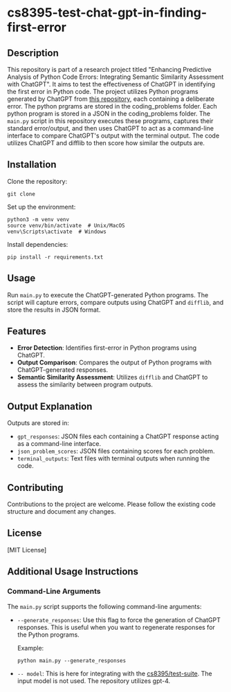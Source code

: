 # cs8395-test-chat-gpt-in-finding-first-error

## Description
This repository is part of a research project titled "Enhancing Predictive Analysis of Python Code Errors: Integrating Semantic Similarity Assessment with ChatGPT". It aims to test the effectiveness of ChatGPT in identifying the first error in Python code. The project utilizes Python programs generated by ChatGPT from [this repository](https://github.com/RajayPreddie/cs8395-problem-generation), each containing a deliberate error. The python prgrams are stored in the coding_problems folder. Each python program is stored in a JSON in the coding_problems folder. The `main.py` script in this repository executes these programs, captures their standard error/output, and then uses ChatGPT to act as a command-line interface to compare ChatGPT's output with the terminal output. The code utilizes ChatGPT and difflib to then score how similar the outputs are. 

## Installation
Clone the repository:
```
git clone
```
Set up the environment:
```
python3 -m venv venv
source venv/bin/activate  # Unix/MacOS
venv\Scripts\activate  # Windows
```
Install dependencies:
```
pip install -r requirements.txt
```

## Usage
Run `main.py` to execute the ChatGPT-generated Python programs. The script will capture errors, compare outputs using ChatGPT and `difflib`, and store the results in JSON format.

## Features
- **Error Detection**: Identifies first-error in Python programs using ChatGPT.
- **Output Comparison**: Compares the output of Python programs with ChatGPT-generated responses.
- **Semantic Similarity Assessment**: Utilizes `difflib` and ChatGPT to assess the similarity between program outputs.

## Output Explanation
Outputs are stored in:
- `gpt_responses`: JSON files each containing a ChatGPT response acting as a command-line interface.
- `json_problem_scores`: JSON files containing scores for each problem.
- `terminal_outputs`: Text files with terminal outputs when running the code.

## Contributing
Contributions to the project are welcome. Please follow the existing code structure and document any changes.

## License
[MIT License]


## Additional Usage Instructions

### Command-Line Arguments
The `main.py` script supports the following command-line arguments:

- `--generate_responses`: Use this flag to force the generation of ChatGPT responses. This is useful when you want to regenerate responses for the Python programs.
  
  Example:
  ```
  python main.py --generate_responses
  ```
- `-- model`: This is here for integrating with the [cs8395/test-suite](https://github.com/nkalupahana/cs8395-test-suite). The input model is not used. The repository utilizes gpt-4.